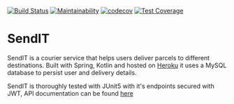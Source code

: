 [![Build Status](https://travis-ci.org/IEnoobong/send-it-kotlin.svg?branch=master)](https://travis-ci.org/IEnoobong/send-it-kotlin) [![Maintainability](https://api.codeclimate.com/v1/badges/89aba3feb08848509566/maintainability)](https://codeclimate.com/github/IEnoobong/send-it-kotlin/maintainability)  [![codecov](https://codecov.io/gh/IEnoobong/send-it-kotlin/branch/master/graph/badge.svg)](https://codecov.io/gh/IEnoobong/send-it-kotlin) [![Test Coverage](https://api.codeclimate.com/v1/badges/89aba3feb08848509566/test_coverage)](https://codeclimate.com/github/IEnoobong/send-it-kotlin/test_coverage)

# SendIT
SendIT is a courier service that helps users deliver parcels to different destinations. 
Built with Spring, Kotlin and hosted on [Heroku](https://send-it-kotlin.herokuapp.com/) it uses a MySQL database to persist user and delivery details.

SendIT is thoroughly tested with JUnit5 with it's endpoints secured with JWT, API documentation can be found [here](https://send-it-kotlin.herokuapp.com/swagger-ui.html)
